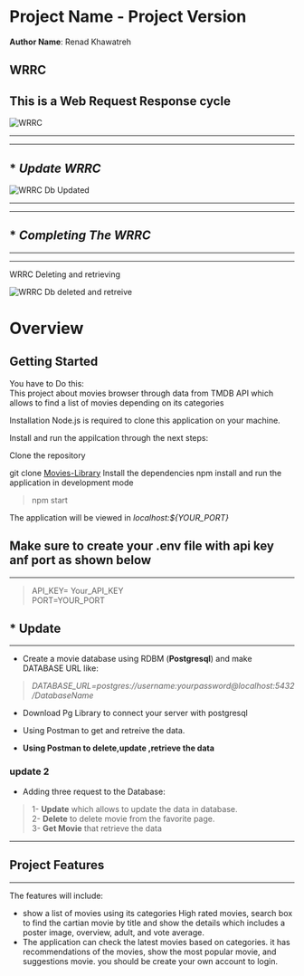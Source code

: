 # Project Name - Project Version

**Author Name**: Renad Khawatreh

## WRRC

This is a Web Request Response cycle  
---

![WRRC](https://i.ibb.co/Q6bN7gD/Screenshot-from-2022-02-01-02-24-35.png)  

---  
---

## * ***Update WRRC***

![WRRC Db Updated](https://i.ibb.co/LP9wfZ1/Screenshot-from-2022-02-01-21-39-39.png)

---  
---

## * ***Completing The WRRC***

---
---
WRRC Deleting and retrieving

![WRRC Db deleted and retreive](https://i.ibb.co/j4kdsJZ/Delete-And-Retrieve-Data.png)

# Overview

## Getting Started
<!-- What are the steps that a user must take in order to build this app on their own machine and get it running? -->
You have to Do this:  
This project about movies browser through data from TMDB API which allows to find a list of movies depending on its categories

Installation
Node.js is required to clone this application on your machine.

Install and run the appilcation through the next steps:

Clone the repository

git clone [Movies-Library](https://github.com/Rnad95/Movies-Library)
Install the dependencies
npm install and run the application in development mode

>npm start  

 The application will be viewed in *localhost:${YOUR_PORT}*

## Make sure to create your .env file with api key anf port as shown below  

---

>API_KEY= Your_API_KEY  
>PORT=YOUR_PORT

## * **Update**  

---

- Create a movie database using RDBM (**Postgresql**) and make DATABASE URL like:

>*DATABASE_URL=postgres://username:yourpassword@localhost:5432/DatabaseName*

- Download Pg Library to connect your server with postgresql

- Using Postman to get and retreive the data.

- **Using Postman to delete,update ,retrieve the data**

### update 2

- Adding three request to the Database:  

> 1- **Update** which allows to update the data in database.  
> 2- **Delete** to delete movie from the favorite page.  
> 3- **Get Movie** that retrieve the data

---

## Project Features
<!-- What are the features included in you app -->
---
The features will include:  

- show a list of movies using its categories
High rated movies, search box to find the cartian movie by title and show the details which includes a poster image, overview, adult, and vote average.  
- The application can check the latest movies based on categories. it has recommendations of the movies, show the most popular movie, and suggestions movie. you should be create your own account to login.  
